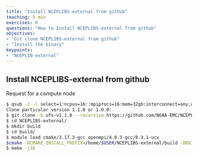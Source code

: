 ```yaml
---
title: "Install NCEPLIBS-external from github"
teaching: 5 min
exercises: 0
questions: "How to Install NCEPLIBS-external from github"
objectives:
- "Git clone NCEPLIBS-external from github"
- "Install the binary"
keypoints:
- "NCEPLIB-external"
---
```


## Install NCEPLIBS-external from github

Request for a compute node

```bash
$ qsub -I -l select=1:ncpus=16::mpiprocs=16:mem=32gb:interconnect=any,walltime=24:00:00
Clone particular version 1.1.0 or 1.0.0:
$ git clone -b ufs-v1.1.0 --recursive https://github.com/NOAA-EMC/NCEPLIBS-external
$ cd NCEPLIBS-external/
$ mkdir build
$ cd build/
$ module load cmake/3.17.3-gcc openmpi/4.0.3-gcc/8.3.1-ucx 
$cmake -DCMAKE_INSTALL_PREFIX=/home/$USER/NCEPLIBS-external/build -DBUILD_MPI=OFF ..
$ make -j16
```
